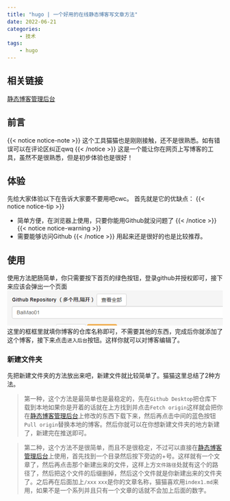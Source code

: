 ```yaml
---
title: "hugo | 一个好用的在线静态博客写文章方法"
date: 2022-06-21
categories:
    - 技术
tags: 
    - hugo
---
```


## 相关链接
[静态博客管理后台](https://jingtaiboke.com/)
## 前言
{{< notice notice-note >}}
这个工具猫猫也是刚刚接触，还不是很熟悉。如有错误可以在评论区纠正qwq
{{< /notice >}}
这是一个能让你在网页上写博客的工具，虽然不是很熟悉，但是初步体验也是很好！
## 体验
先给大家体验以下在告诉大家要不要用吧cwc。
首先就是它的优缺点：
{{< notice notice-tip >}}
- 简单方便，在浏览器上使用，只要你能用Github就没问题了
{{< /notice >}}
{{< notice notice-warning >}}
- 需要能够访问Github
{{< /notice >}}
用起来还是很好的也是比较推荐。
## 使用
使用方法肥肠简单，你只需要按下首页的绿色按钮，登录github并授权即可，接下来应该会弹出一个页面![](GithubRepository.png)这里的框框里就填你博客的仓库名称即可，不需要其他的东西，完成后你就添加了这个博客，接下来点击`进入后台`按钮。这样你就可以对博客编辑了。
### 新建文件夹
先把新建文件夹的方法放出来吧，新建文件就比较简单了。猫猫这里总结了2种方法。
> 第一种，这个方法是最简单也是最稳定的，先在`Github Desktop`把仓库下载到本地如果你是开着的话就在上方找到并点击`Fetch origin`这样就会把你在[静态博客管理后台](https://jingtaiboke.com/)上修改的东西下载下来，然后再点击中间的蓝色按钮`Pull origin`替换本地的博客。然后你就可以在你想新建文件夹的地方新建了，新建完在推送即可。

> 第二种，这个方法不是很简单，而且不是很稳定，不过可以直接在[静态博客管理后台](https://jingtaiboke.com/)上使用，首先找到一个目录然后按下旁边的+号。这样就有一个文章了，然后再点击那个新建出来的文件，这样上方`文件路径`处就有这个的路径了，然后把这个文件的后缀删掉，然后这个文件就是你新建出来的文件夹了。之后再在后面加上`/xxx` `xxx`是你的文章名称，猫猫喜欢用`index1.md`来用，如果不是一个系列并且只有一个文章的话就不会加上后面的数字。

